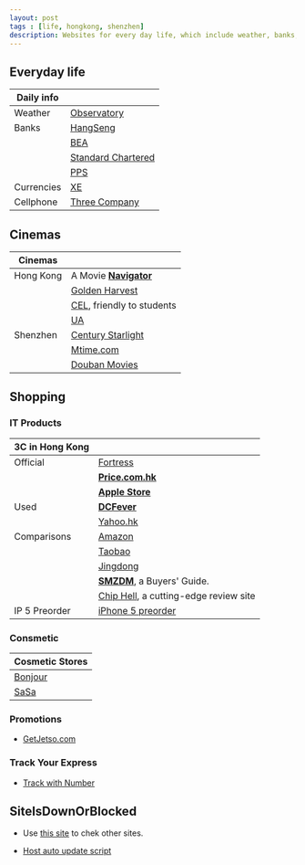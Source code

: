 ```yaml
---
layout: post
tags : [life, hongkong, shenzhen]
description: Websites for every day life, which include weather, banks, cellphone, online videos, cinemas, and shoppings.
---
```


## Everyday life

| Daily info |                                                                                                 |   
| --------   | :---------------------------------------------------------------------------------------------- |   
| Weather    | [Observatory](http://www.hko.gov.hk/wxinfo/currwx/fndc.htm)                                     |    
| Banks      | [HangSeng](https://e-banking1.hangseng.com)                                                     |   
|            | [BEA](https://mobile.hkbea-cyberbanking.com/servlet/FRLogon)                                    |   
|            | [Standard Chartered](https://ibank.standardchartered.com.hk/nfs/login.htm)                      |   
|            | [PPS](https://www.ppshk.com/hkt/revamp2/Chinese/LoginPage.html)                                 |   
| Currencies | [XE](http://www.xe.com/zh/)                                                                     |   
| Cellphone  | [Three Company](https://www.three.com.hk/appCS2/my3Account.do?lang=chi&appId=appCSCheckBill)    |   


## Cinemas

| Cinemas         |                                                                                                 |   
| -------------   | :---------------------------------------------------------------------------------------------- |   
| Hong Kong       | A Movie [__Navigator__](http://media.netvigator.com/media/bse/media/home/MVE/MVE_MOV.jsp)       |    
|                 | [Golden Harvest](http://www.goldenharvest.com/)                                                 |  
|                 | [CEL](http://www.cel-cinemas.com/cinema.jsp), friendly to students                              |    
|                 | [UA](http://www.uacinemas.com.hk/eng/main/HomePage)                                             |  
| Shenzhen        | [Century Starlight](http://www.szxhfilm.com/)                                                   |    
|                 | [Mtime.com](http://theater.mtime.com/China_Guangdong_Province_Shenzen/)                         |  
|                 | [Douban Movies](http://movie.douban.com/nowplaying/shenzhen/)                                   |    

## Shopping

### IT Products

| 3C in Hong Kong |                                                                                                 |   
| -------------   | :---------------------------------------------------------------------------------------------- |   
| Official        | [Fortress](http://www.fortress.com.hk/)                                                         |    
|                 | [**Price.com.hk**](http://www.price.com.hk/)                                                        |   
|                 | [**Apple Store**](http://store.apple.com/hk-zh/)                                                    |   
| Used            | [**DCFever**](http://dcfever.com/trading/listing.php?category=3)                                    |   
|                 | [Yahoo.hk](http://hk.auctions.yahoo.com/hk/23336-category.html?.r=1344488639)                   |   
| Comparisons     | [Amazon](http://www.amazon.com/)                                                                |   
|                 | [Taobao](http://www.taobao.com/)                                                                |   
|                 | [Jingdong](http://www.360buy.com/)                                                              |   
|                 | [**SMZDM**](http://www.smzdm.com/), a Buyers' Guide.                                                |   
|                 | [Chip Hell](http://www.chiphell.com/), a cutting-edge review site                               |   
| IP 5 Preorder   | [iPhone 5 preorder](https://reserve.apple.com/HK/zh_HK/reserve/iPhone)                          |    

### Consmetic

| Cosmetic Stores                                                                                 |   
| ----------------------------------------------------------------------------------------------- |   
| [Bonjour](http://www.bonjourhk.com/tc/main.aspx)                                                |    
| [SaSa](http://web1.sasa.com/SasaWeb/tch/sasa/home.jsp)                                          |  

### Promotions

+ [GetJetso.com](http://www.getjetso.com/)

### Track Your Express

+ [Track with Number](http://www.yto5.cn/)

## SiteIsDownOrBlocked

+ Use [this site](http://isdownorblocked.com/) to chek other sites.

+ [Host auto update script](http://qiujj.com/static/28001-fgqi.txt)

